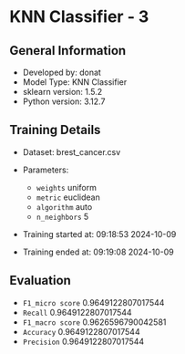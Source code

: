 # KNN Classifier - 3
## General Information 
- Developed by: donat
- Model Type: KNN Classifier
- sklearn version: 1.5.2
- Python version: 3.12.7
## Training Details
- Dataset: brest_cancer.csv
- Parameters: 
    - `weights` uniform
    - `metric` euclidean
    - `algorithm` auto
    - `n_neighbors` 5
    
- Training started at: 09:18:53 2024-10-09
- Training ended at: 09:19:08 2024-10-09
## Evaluation
- `F1_micro score` 0.9649122807017544
- `Recall` 0.9649122807017544
- `F1_macro score` 0.9626596790042581
- `Accuracy` 0.9649122807017544
- `Precision` 0.9649122807017544
